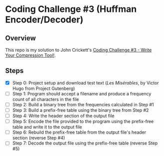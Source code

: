 # Coding Challenge #3 (Huffman Encoder/Decoder)

## Overview

This repo is my solution to John Crickett's [Coding Challenge #3 - Write Your Compression Tool!](https://codingchallenges.fyi/challenges/challenge-huffman).

## Steps

- [x] Step 0: Project setup and download test text (_Les Misérables_, by Victor Hugo from Project Gutenberg)
- [ ] Step 1: Program should accept a filename and produce a frequency count of all characters in the file
- [ ] Step 2: Build a binary tree from the frequencies calculated in Step #1
- [ ] Step 3: Build a prefix-free table using the binary tree from Step #2
- [ ] Step 4: Write the header section of the output file
- [ ] Step 5: Encode the file provided to the program using the prefix-free table and write it to the output file
- [ ] Step 6: Rebuild the prefix-free table from the output file's header section (reverse Step #4)
- [ ] Step 7: Decode the output file using the prefix-free table (reverse Step #5)
